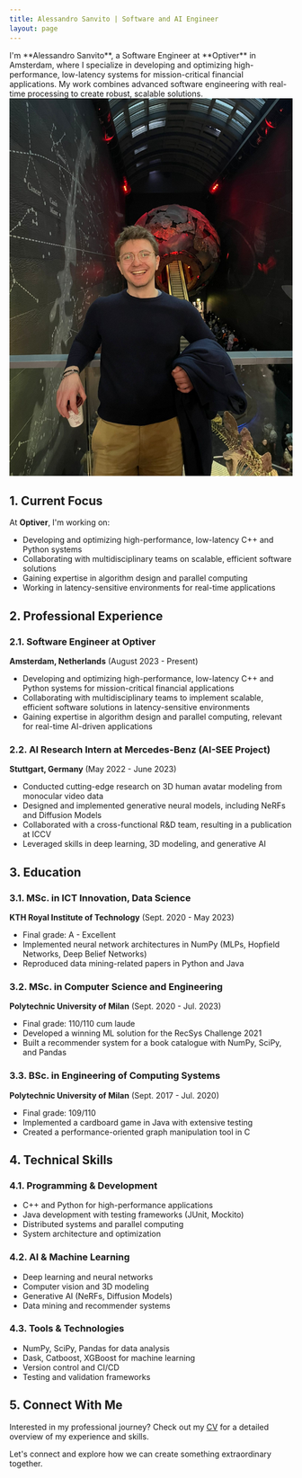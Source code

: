 ```yaml
---
title: Alessandro Sanvito | Software and AI Engineer
layout: page
---
```


<div class="about-container">
  <div class="about-content">
    I'm **Alessandro Sanvito**, a Software Engineer at **Optiver** in Amsterdam, where I specialize in developing and optimizing high-performance, low-latency systems for mission-critical financial applications. My work combines advanced software engineering with real-time processing to create robust, scalable solutions.
  </div>
  <div class="profile-picture">
    <img src="/images/alessandro.jpeg" alt="Alessandro Sanvito" />
  </div>
</div>

## 1. Current Focus

At **Optiver**, I'm working on:
- Developing and optimizing high-performance, low-latency C++ and Python systems
- Collaborating with multidisciplinary teams on scalable, efficient software solutions
- Gaining expertise in algorithm design and parallel computing
- Working in latency-sensitive environments for real-time applications

## 2. Professional Experience

### 2.1. Software Engineer at Optiver
**Amsterdam, Netherlands** (August 2023 - Present)
- Developing and optimizing high-performance, low-latency C++ and Python systems for mission-critical financial applications
- Collaborating with multidisciplinary teams to implement scalable, efficient software solutions in latency-sensitive environments
- Gaining expertise in algorithm design and parallel computing, relevant for real-time AI-driven applications

### 2.2. AI Research Intern at Mercedes-Benz (AI-SEE Project)
**Stuttgart, Germany** (May 2022 - June 2023)
- Conducted cutting-edge research on 3D human avatar modeling from monocular video data
- Designed and implemented generative neural models, including NeRFs and Diffusion Models
- Collaborated with a cross-functional R&D team, resulting in a publication at ICCV
- Leveraged skills in deep learning, 3D modeling, and generative AI

## 3. Education

### 3.1. MSc. in ICT Innovation, Data Science
**KTH Royal Institute of Technology** (Sept. 2020 - May 2023)
- Final grade: A - Excellent
- Implemented neural network architectures in NumPy (MLPs, Hopfield Networks, Deep Belief Networks)
- Reproduced data mining-related papers in Python and Java

### 3.2. MSc. in Computer Science and Engineering
**Polytechnic University of Milan** (Sept. 2020 - Jul. 2023)
- Final grade: 110/110 cum laude
- Developed a winning ML solution for the RecSys Challenge 2021
- Built a recommender system for a book catalogue with NumPy, SciPy, and Pandas

### 3.3. BSc. in Engineering of Computing Systems
**Polytechnic University of Milan** (Sept. 2017 - Jul. 2020)
- Final grade: 109/110
- Implemented a cardboard game in Java with extensive testing
- Created a performance-oriented graph manipulation tool in C

## 4. Technical Skills

### 4.1. Programming & Development
- C++ and Python for high-performance applications
- Java development with testing frameworks (JUnit, Mockito)
- Distributed systems and parallel computing
- System architecture and optimization

### 4.2. AI & Machine Learning
- Deep learning and neural networks
- Computer vision and 3D modeling
- Generative AI (NeRFs, Diffusion Models)
- Data mining and recommender systems

### 4.3. Tools & Technologies
- NumPy, SciPy, Pandas for data analysis
- Dask, Catboost, XGBoost for machine learning
- Version control and CI/CD
- Testing and validation frameworks

## 5. Connect With Me

Interested in my professional journey? Check out my [CV](/public/Alessandro_Sanvito_CV.pdf) for a detailed overview of my experience and skills.

Let's connect and explore how we can create something extraordinary together.
